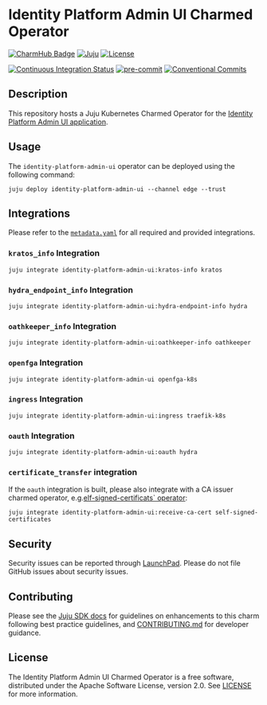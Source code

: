 # Identity Platform Admin UI Charmed Operator

[![CharmHub Badge](https://charmhub.io/identity-platform-admin-ui/badge.svg)](https://charmhub.io/identity-platform-admin-ui)
[![Juju](https://img.shields.io/badge/Juju%20-3.0+-%23E95420)](https://github.com/juju/juju)
[![License](https://img.shields.io/github/license/canonical/identity-platform-admin-ui-operator?label=License)](https://github.com/canonical/identity-platform-admin-ui-operator/blob/main/LICENSE)

[![Continuous Integration Status](https://github.com/canonical/identity-platform-admin-ui-operator/actions/workflows/on_push.yaml/badge.svg?branch=main)](https://github.com/canonical/identity-platform-admin-ui-operator/actions?query=branch%3Amain)
[![pre-commit](https://img.shields.io/badge/pre--commit-enabled-brightgreen?logo=pre-commit)](https://github.com/pre-commit/pre-commit)
[![Conventional Commits](https://img.shields.io/badge/Conventional%20Commits-1.0.0-%23FE5196.svg)](https://conventionalcommits.org)

## Description

This repository hosts a Juju Kubernetes Charmed Operator for
the [Identity Platform Admin UI application](https://github.com/canonical/identity-platform-admin-ui).

## Usage

The `identity-platform-admin-ui` operator can be deployed using the following
command:

```shell
juju deploy identity-platform-admin-ui --channel edge --trust
```

## Integrations

Please refer to the [`metadata.yaml`](./metadata.yaml) for all required and
provided integrations.

### `kratos_info` Integration

```shell
juju integrate identity-platform-admin-ui:kratos-info kratos
```

### `hydra_endpoint_info` Integration

```shell
juju integrate identity-platform-admin-ui:hydra-endpoint-info hydra
```

### `oathkeeper_info` Integration

```shell
juju integrate identity-platform-admin-ui:oathkeeper-info oathkeeper
```

### `openfga` Integration

```shell
juju integrate identity-platform-admin-ui openfga-k8s
```

### `ingress` Integration

```shell
juju integrate identity-platform-admin-ui:ingress traefik-k8s
```

### `oauth` Integration

```shell
juju integrate identity-platform-admin-ui:oauth hydra
```

### `certificate_transfer` integration

If the `oauth` integration is built, please also integrate with a CA issuer
charmed operator,
e.g.[elf-signed-certificats` operator](https://github.com/canonical/self-signed-certificates-operator):

```shell
juju integrate identity-platform-admin-ui:receive-ca-cert self-signed-certificates
```

## Security

Security issues can be reported
through [LaunchPad](https://wiki.ubuntu.com/DebuggingSecurity#How%20to%20File).
Please do not file GitHub issues about security issues.

## Contributing

Please see the [Juju SDK docs](https://juju.is/docs/sdk) for guidelines on
enhancements to this charm following best practice guidelines,
and [CONTRIBUTING.md](https://github.com/canonical/identity-platform-admin-ui-operator/blob/main/CONTRIBUTING.md)
for developer guidance.

## License

The Identity Platform Admin UI Charmed Operator is a free software, distributed
under the Apache Software License, version 2.0.
See [LICENSE](https://github.com/canonical/identity-platform-admin-ui-operator/blob/main/LICENSE)
for more information.
